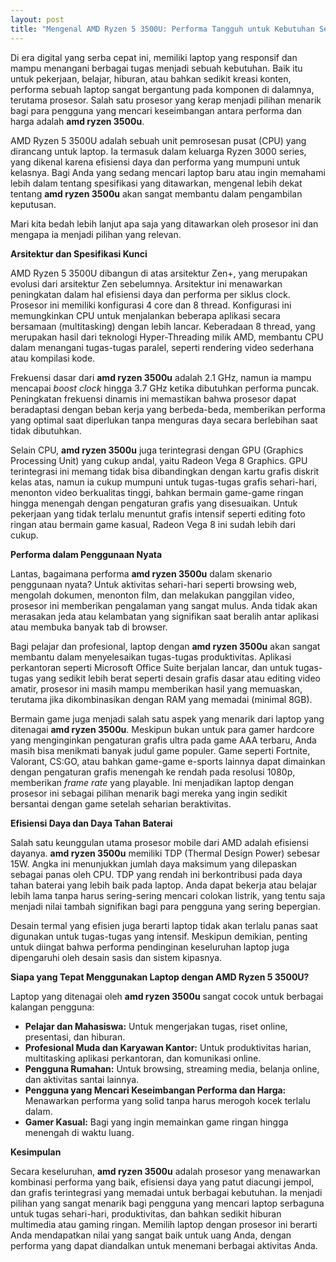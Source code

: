 ```yaml
---
layout: post
title: "Mengenal AMD Ryzen 5 3500U: Performa Tangguh untuk Kebutuhan Sehari-hari dan Produktivitas"
---
```


Di era digital yang serba cepat ini, memiliki laptop yang responsif dan mampu menangani berbagai tugas menjadi sebuah kebutuhan. Baik itu untuk pekerjaan, belajar, hiburan, atau bahkan sedikit kreasi konten, performa sebuah laptop sangat bergantung pada komponen di dalamnya, terutama prosesor. Salah satu prosesor yang kerap menjadi pilihan menarik bagi para pengguna yang mencari keseimbangan antara performa dan harga adalah **amd ryzen 3500u**.

AMD Ryzen 5 3500U adalah sebuah unit pemrosesan pusat (CPU) yang dirancang untuk laptop. Ia termasuk dalam keluarga Ryzen 3000 series, yang dikenal karena efisiensi daya dan performa yang mumpuni untuk kelasnya. Bagi Anda yang sedang mencari laptop baru atau ingin memahami lebih dalam tentang spesifikasi yang ditawarkan, mengenal lebih dekat tentang **amd ryzen 3500u** akan sangat membantu dalam pengambilan keputusan.

Mari kita bedah lebih lanjut apa saja yang ditawarkan oleh prosesor ini dan mengapa ia menjadi pilihan yang relevan.

**Arsitektur dan Spesifikasi Kunci**

AMD Ryzen 5 3500U dibangun di atas arsitektur Zen+, yang merupakan evolusi dari arsitektur Zen sebelumnya. Arsitektur ini menawarkan peningkatan dalam hal efisiensi daya dan performa per siklus clock. Prosesor ini memiliki konfigurasi 4 core dan 8 thread. Konfigurasi ini memungkinkan CPU untuk menjalankan beberapa aplikasi secara bersamaan (multitasking) dengan lebih lancar. Keberadaan 8 thread, yang merupakan hasil dari teknologi Hyper-Threading milik AMD, membantu CPU dalam menangani tugas-tugas paralel, seperti rendering video sederhana atau kompilasi kode.

Frekuensi dasar dari **amd ryzen 3500u** adalah 2.1 GHz, namun ia mampu mencapai *boost clock* hingga 3.7 GHz ketika dibutuhkan performa puncak. Peningkatan frekuensi dinamis ini memastikan bahwa prosesor dapat beradaptasi dengan beban kerja yang berbeda-beda, memberikan performa yang optimal saat diperlukan tanpa menguras daya secara berlebihan saat tidak dibutuhkan.

Selain CPU, **amd ryzen 3500u** juga terintegrasi dengan GPU (Graphics Processing Unit) yang cukup andal, yaitu Radeon Vega 8 Graphics. GPU terintegrasi ini memang tidak bisa dibandingkan dengan kartu grafis diskrit kelas atas, namun ia cukup mumpuni untuk tugas-tugas grafis sehari-hari, menonton video berkualitas tinggi, bahkan bermain game-game ringan hingga menengah dengan pengaturan grafis yang disesuaikan. Untuk pekerjaan yang tidak terlalu menuntut grafis intensif seperti editing foto ringan atau bermain game kasual, Radeon Vega 8 ini sudah lebih dari cukup.

**Performa dalam Penggunaan Nyata**

Lantas, bagaimana performa **amd ryzen 3500u** dalam skenario penggunaan nyata? Untuk aktivitas sehari-hari seperti browsing web, mengolah dokumen, menonton film, dan melakukan panggilan video, prosesor ini memberikan pengalaman yang sangat mulus. Anda tidak akan merasakan jeda atau kelambatan yang signifikan saat beralih antar aplikasi atau membuka banyak tab di browser.

Bagi pelajar dan profesional, laptop dengan **amd ryzen 3500u** akan sangat membantu dalam menyelesaikan tugas-tugas produktivitas. Aplikasi perkantoran seperti Microsoft Office Suite berjalan lancar, dan untuk tugas-tugas yang sedikit lebih berat seperti desain grafis dasar atau editing video amatir, prosesor ini masih mampu memberikan hasil yang memuaskan, terutama jika dikombinasikan dengan RAM yang memadai (minimal 8GB).

Bermain game juga menjadi salah satu aspek yang menarik dari laptop yang ditenagai **amd ryzen 3500u**. Meskipun bukan untuk para gamer hardcore yang menginginkan pengaturan grafis ultra pada game AAA terbaru, Anda masih bisa menikmati banyak judul game populer. Game seperti Fortnite, Valorant, CS:GO, atau bahkan game-game e-sports lainnya dapat dimainkan dengan pengaturan grafis menengah ke rendah pada resolusi 1080p, memberikan *frame rate* yang playable. Ini menjadikan laptop dengan prosesor ini sebagai pilihan menarik bagi mereka yang ingin sedikit bersantai dengan game setelah seharian beraktivitas.

**Efisiensi Daya dan Daya Tahan Baterai**

Salah satu keunggulan utama prosesor mobile dari AMD adalah efisiensi dayanya. **amd ryzen 3500u** memiliki TDP (Thermal Design Power) sebesar 15W. Angka ini menunjukkan jumlah daya maksimum yang dilepaskan sebagai panas oleh CPU. TDP yang rendah ini berkontribusi pada daya tahan baterai yang lebih baik pada laptop. Anda dapat bekerja atau belajar lebih lama tanpa harus sering-sering mencari colokan listrik, yang tentu saja menjadi nilai tambah signifikan bagi para pengguna yang sering bepergian.

Desain termal yang efisien juga berarti laptop tidak akan terlalu panas saat digunakan untuk tugas-tugas yang intensif. Meskipun demikian, penting untuk diingat bahwa performa pendinginan keseluruhan laptop juga dipengaruhi oleh desain sasis dan sistem kipasnya.

**Siapa yang Tepat Menggunakan Laptop dengan AMD Ryzen 5 3500U?**

Laptop yang ditenagai oleh **amd ryzen 3500u** sangat cocok untuk berbagai kalangan pengguna:

*   **Pelajar dan Mahasiswa:** Untuk mengerjakan tugas, riset online, presentasi, dan hiburan.
*   **Profesional Muda dan Karyawan Kantor:** Untuk produktivitas harian, multitasking aplikasi perkantoran, dan komunikasi online.
*   **Pengguna Rumahan:** Untuk browsing, streaming media, belanja online, dan aktivitas santai lainnya.
*   **Pengguna yang Mencari Keseimbangan Performa dan Harga:** Menawarkan performa yang solid tanpa harus merogoh kocek terlalu dalam.
*   **Gamer Kasual:** Bagi yang ingin memainkan game ringan hingga menengah di waktu luang.

**Kesimpulan**

Secara keseluruhan, **amd ryzen 3500u** adalah prosesor yang menawarkan kombinasi performa yang baik, efisiensi daya yang patut diacungi jempol, dan grafis terintegrasi yang memadai untuk berbagai kebutuhan. Ia menjadi pilihan yang sangat menarik bagi pengguna yang mencari laptop serbaguna untuk tugas sehari-hari, produktivitas, dan bahkan sedikit hiburan multimedia atau gaming ringan. Memilih laptop dengan prosesor ini berarti Anda mendapatkan nilai yang sangat baik untuk uang Anda, dengan performa yang dapat diandalkan untuk menemani berbagai aktivitas Anda.
